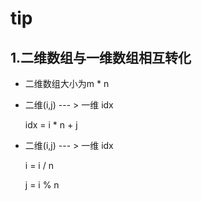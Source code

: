 # tip

## 1.二维数组与一维数组相互转化

* 二维数组大小为m * n

* 二维(i,j)  --- > 一维 idx

  idx = i * n + j

* 二维(i,j)  --- > 一维 idx

  i = i / n

  j = i % n

